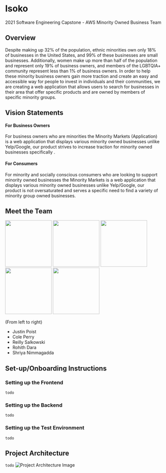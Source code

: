 # Isoko
2021 Software Engineering Capstone - AWS Minority Owned Business Team

## Overview
Despite making up 32% of the population, ethnic minorities own only 18% of businesses in the United States, and 99% of these businesses are small businesses. Additionally, women make up more than half of the population and represent only 19% of business owners, and members of the LGBTQIA+ community represent less than 1% of business owners. In order to help these minority business owners gain more traction and create an easy and accessible way for people to invest in individuals and their communities, we are creating a web application that allows users to search for businesses in their area that offer specific products and are owned by members of specific minority groups. 

## Vision Statements
#### For Business Owners
For business owners who are minorities the Minority Markets (Application)  is a web application that displays various minority owned businesses unlike Yelp/Google, our product strives to increase traction for minority owned businesses specifically .

#### For Consumers
For minority and socially conscious consumers who are looking to support minority owned businesses the Minority Markets is a web application that displays various minority owned businesses unlike Yelp/Google, our product is not oversaturated and serves a specific need to find a variety of minority group owned businesses.

## Meet the Team

<p float="left">
  <a href="https://github.com/jpoist97" target="_blank"><img src="https://avatars3.githubusercontent.com/u/42504462?s=460&u=fbe279fd5e77ba14a01b2679da9970e49f5a989e&v=4" width="150" /></a>
  <a href="https://github.com/ctperry0301" target="_blank"><img src="https://avatars3.githubusercontent.com/u/15805074?s=400&u=c2a0e7ef773958b28ce01ae19dcdbb1eefcce015&v=4" width="150" /></a>
  <a href="https://github.com/reillynski" target="_blank"><img src="https://avatars.githubusercontent.com/u/43476619?v=4" width="150" /></a>
  <a href="https://github.com/rohithdara" target="_blank"><img src="https://avatars.githubusercontent.com/u/46057294?s=400&u=b6b073d48f688032d641f2c2d4db922c3a9f62d8&v=4" width="150" /></a>
  <a href="https://github.com/shriyan44" target="_blank"><img src="https://avatars.githubusercontent.com/u/29551904?s=400&u=6021a76d56832083a025c11878c9ae65dbf8389c&v=4" width="150" /></a>
</p>

(From left to right)
- Justin Poist
- Cole Perry
- Reilly Salkowski
- Rohith Dara
- Shriya Nimmagadda

## Set-up/Onboarding Instructions
### Setting up the Frontend
```todo```

### Setting up the Backend
```todo```

### Setting up the Test Environment
```todo```

## Project Architecture
```todo```
![Project Architecture Image](https://drive.google.com/file/d/1pShh9dRIGLgJCwGtXi0PC7K0Gu20T01a/view?usp=sharing)

